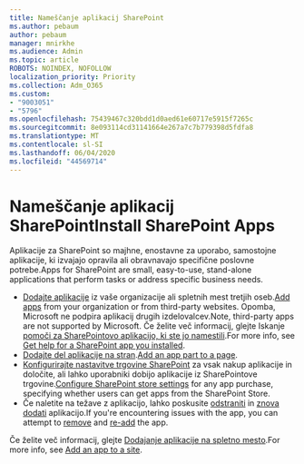 ```yaml
---
title: Nameščanje aplikacij SharePoint
ms.author: pebaum
author: pebaum
manager: mnirkhe
ms.audience: Admin
ms.topic: article
ROBOTS: NOINDEX, NOFOLLOW
localization_priority: Priority
ms.collection: Adm_O365
ms.custom:
- "9003051"
- "5796"
ms.openlocfilehash: 75439467c320bdd1d0aed61e60717e5915f7265c
ms.sourcegitcommit: 8e093114cd31141664e267a7c7b779398d5fdfa8
ms.translationtype: MT
ms.contentlocale: sl-SI
ms.lasthandoff: 06/04/2020
ms.locfileid: "44569714"
---
```

# <a name="install-sharepoint-apps"></a><span data-ttu-id="c4998-102">Nameščanje aplikacij SharePoint</span><span class="sxs-lookup"><span data-stu-id="c4998-102">Install SharePoint Apps</span></span>

<span data-ttu-id="c4998-103">Aplikacije za SharePoint so majhne, enostavne za uporabo, samostojne aplikacije, ki izvajajo opravila ali obravnavajo specifične poslovne potrebe.</span><span class="sxs-lookup"><span data-stu-id="c4998-103">Apps for SharePoint are small, easy-to-use, stand-alone applications that perform tasks or address specific business needs.</span></span>

- <span data-ttu-id="c4998-104">[Dodajte aplikacije](https://support.microsoft.com/office/ef9c0dbd-7fe1-4715-a1b0-fe3bc81317cb) iz vaše organizacije ali spletnih mest tretjih oseb.</span><span class="sxs-lookup"><span data-stu-id="c4998-104">[Add apps](https://support.microsoft.com/office/ef9c0dbd-7fe1-4715-a1b0-fe3bc81317cb)  from your organization or from third-party websites.</span></span> <span data-ttu-id="c4998-105">Opomba, Microsoft ne podpira aplikacij drugih izdelovalcev.</span><span class="sxs-lookup"><span data-stu-id="c4998-105">Note, third-party apps are not supported by Microsoft.</span></span> <span data-ttu-id="c4998-106">Če želite več informacij, glejte Iskanje [pomoči za SharePointovo aplikacijo, ki ste jo namestili](https://support.office.com/article/get-help-for-a-sharepoint-app-you-installed-fd98af7f-6af0-4573-8360-8f5631c6ab21).</span><span class="sxs-lookup"><span data-stu-id="c4998-106">For more info, see  [Get help for a SharePoint app you installed](https://support.office.com/article/get-help-for-a-sharepoint-app-you-installed-fd98af7f-6af0-4573-8360-8f5631c6ab21).</span></span>
-   <span data-ttu-id="c4998-107">[Dodajte del aplikacije na stran](https://support.microsoft.com/office/6f06c0b7-44b8-4c69-b4ad-85197eee8d78).</span><span class="sxs-lookup"><span data-stu-id="c4998-107">[Add an app part to a page](https://support.microsoft.com/office/6f06c0b7-44b8-4c69-b4ad-85197eee8d78).</span></span>
-   <span data-ttu-id="c4998-108">[Konfigurirajte nastavitve trgovine SharePoint](https://docs.microsoft.com/sharepoint/configure-sharepoint-store-settings) za vsak nakup aplikacije in določite, ali lahko uporabniki dobijo aplikacije iz SharePointove trgovine.</span><span class="sxs-lookup"><span data-stu-id="c4998-108">[Configure SharePoint store settings](https://docs.microsoft.com/sharepoint/configure-sharepoint-store-settings)  for any app purchase, specifying whether users can get apps from the SharePoint Store.</span></span>
-   <span data-ttu-id="c4998-109">Če naletite na težave z aplikacijo, lahko poskusite [odstraniti](https://support.microsoft.com/office/03198d1b-c33b-498d-9469-af641a587d6c) in [znova dodati](https://support.microsoft.com/office/ef9c0dbd-7fe1-4715-a1b0-fe3bc81317cb) aplikacijo.</span><span class="sxs-lookup"><span data-stu-id="c4998-109">If you're encountering issues with the app, you can attempt to  [remove](https://support.microsoft.com/office/03198d1b-c33b-498d-9469-af641a587d6c)  and  [re-add](https://support.microsoft.com/office/ef9c0dbd-7fe1-4715-a1b0-fe3bc81317cb)  the app.</span></span>

<span data-ttu-id="c4998-110">Če želite več informacij, glejte [Dodajanje aplikacije na spletno mesto](https://support.microsoft.com/office/f9c0dbd-7fe1-4715-a1b0-fe3bc81317cb).</span><span class="sxs-lookup"><span data-stu-id="c4998-110">For more info, see  [Add an app to a site](https://support.microsoft.com/office/f9c0dbd-7fe1-4715-a1b0-fe3bc81317cb).</span></span>
